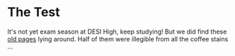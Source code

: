# The Test 

It's not yet exam season at DESI High, keep studying!  But we did find these [old pages](https://github.com/michaelJwilson/DESI-HighSchool/blob/master/thetest/TheTest.pdf) lying around. Half of them were illegible from all the coffee stains ... 
